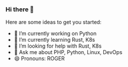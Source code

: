 ### Hi there 👋

<!--
**rogerogers/rogerogers** is a ✨ _special_ ✨ repository because its `README.md` (this file) appears on your GitHub profile.
-->
<!-- - 👯 I’m looking to collaborate on ... -->
<!-- - 📫 How to reach me: -->
<!-- - ⚡ Fun fact: -->
Here are some ideas to get you started:

- 🔭 I’m currently working on Python
- 🌱 I’m currently learning Rust, K8s
- 🤔 I’m looking for help with Rust, K8s
- 💬 Ask me about PHP, Python, Linux, DevOps
- 😄 Pronouns: ROGER
